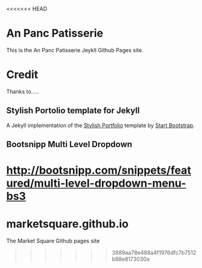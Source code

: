 <<<<<<< HEAD
# An Panc Patisserie

This is the An Panc Patisserie Jeykll Github Pages site.




# Credit

Thanks to.....

## Stylish Portolio template for Jekyll

A Jekyll implementation of the [Stylish Portfolio](http://startbootstrap.com/template-overviews/stylish-portfolio/) template by [Start Bootstrap](http://startbootstrap.com/).

## Bootsnipp Multi Level Dropdown

http://bootsnipp.com/snippets/featured/multi-level-dropdown-menu-bs3
=======
# marketsquare.github.io

The Market Square Github pages site
>>>>>>> 3889aa78e488a4f1976dfc7b7512b88e8173030a
